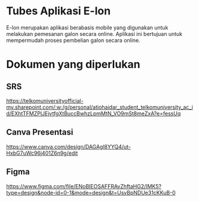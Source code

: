 # Tubes Aplikasi E-lon
E-lon merupakan aplikasi berabasis mobile yang digunakan untuk melakukan pemesanan galon secara online. Aplikasi ini bertujuan untuk mempermudah proses pembelian galon secara online.
# Dokumen yang diperlukan
## SRS
https://telkomuniversityofficial-my.sharepoint.com/:w:/g/personal/atiohaidar_student_telkomuniversity_ac_id/EXhtTFMZPlJEjvtfgXtBuccBwhzLpmMtN_VO9mSt8meZxA?e=fessUq

## Canva Presentasi
https://www.canva.com/design/DAGAgl8YYQ4/ut-HxbG7uWc96j401Z6n9g/edit

## Figma
https://www.figma.com/file/ENoBIEOSAFFRAvZhftaHG2/IMK5?type=design&node-id=0-1&mode=design&t=UsyBpNDUe31cKKuB-0


